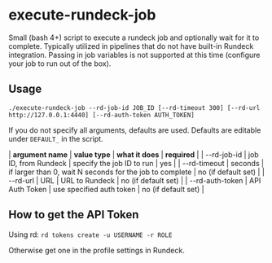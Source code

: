 # execute-rundeck-job

Small (bash 4+) script to execute a rundeck job and optionally wait for it to complete. Typically utilized in pipelines that do not have built-in Rundeck integration. Passing in job variables is not supported at this time (configure your job to run out of the box).

## Usage

`./execute-rundeck-job --rd-job-id JOB_ID [--rd-timeout 300] [--rd-url http://127.0.0.1:4440] [--rd-auth-token AUTH_TOKEN]`

If you do not specify all arguments, defaults are used. Defaults are editable under `DEFAULT_` in the script.

| **argument name** | **value type** | **what it does** | **required** |
| --rd-job-id       | job ID, from Rundeck | specify the job ID to run | yes |
| --rd-timeout      | seconds | if larger than 0, wait N seconds for the job to complete | no (if default set) |
| --rd-url          | URL     | URL to Rundeck | no (if default set) |
| --rd-auth-token   | API Auth Token | use specified auth token | no (if default set) |

## How to get the API Token

Using rd: `rd tokens create -u USERNAME -r ROLE`   

Otherwise get one in the profile settings in Rundeck.
